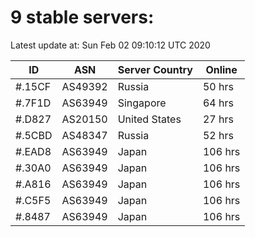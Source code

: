 # 9 stable servers:

Latest update at: Sun Feb 02 09:10:12 UTC 2020

| ID | ASN | Server Country | Online |
| -- | --- | -------------- | ------ |
| #.15CF | AS49392 | Russia | 50 hrs |
| #.7F1D | AS63949 | Singapore | 64 hrs |
| #.D827 | AS20150 | United States | 27 hrs |
| #.5CBD | AS48347 | Russia | 52 hrs |
| #.EAD8 | AS63949 | Japan | 106 hrs |
| #.30A0 | AS63949 | Japan | 106 hrs |
| #.A816 | AS63949 | Japan | 106 hrs |
| #.C5F5 | AS63949 | Japan | 106 hrs |
| #.8487 | AS63949 | Japan | 106 hrs |

